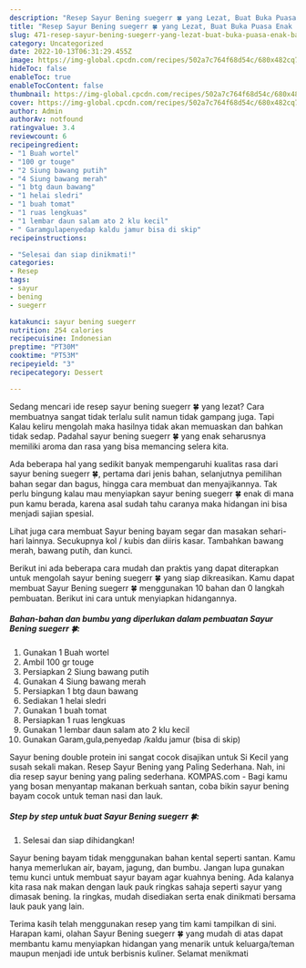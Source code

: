 ```yaml
---
description: "Resep Sayur Bening suegerr 🍀 yang Lezat, Buat Buka Puasa Enak Banget"
title: "Resep Sayur Bening suegerr 🍀 yang Lezat, Buat Buka Puasa Enak Banget"
slug: 471-resep-sayur-bening-suegerr-yang-lezat-buat-buka-puasa-enak-banget
category: Uncategorized
date: 2022-10-13T06:31:29.455Z
image: https://img-global.cpcdn.com/recipes/502a7c764f68d54c/680x482cq70/sayur-bening-suegerr-foto-resep-utama.jpg
hideToc: false
enableToc: true
enableTocContent: false
thumbnail: https://img-global.cpcdn.com/recipes/502a7c764f68d54c/680x482cq70/sayur-bening-suegerr-foto-resep-utama.jpg
cover: https://img-global.cpcdn.com/recipes/502a7c764f68d54c/680x482cq70/sayur-bening-suegerr-foto-resep-utama.jpg
author: Admin
authorAv: notfound
ratingvalue: 3.4
reviewcount: 6
recipeingredient:
- "1 Buah wortel"
- "100 gr touge"
- "2 Siung bawang putih"
- "4 Siung bawang merah"
- "1 btg daun bawang"
- "1 helai sledri"
- "1 buah tomat"
- "1 ruas lengkuas"
- "1 lembar daun salam ato 2 klu kecil"
- " Garamgulapenyedap kaldu jamur bisa di skip"
recipeinstructions:

- "Selesai dan siap dinikmati!"
categories:
- Resep
tags:
- sayur
- bening
- suegerr

katakunci: sayur bening suegerr 
nutrition: 254 calories
recipecuisine: Indonesian
preptime: "PT30M"
cooktime: "PT53M"
recipeyield: "3"
recipecategory: Dessert

---
```



Sedang mencari ide resep sayur bening suegerr 🍀 yang lezat? Cara membuatnya sangat tidak terlalu sulit namun tidak gampang juga. Tapi Kalau keliru mengolah maka hasilnya tidak akan memuaskan dan bahkan tidak sedap. Padahal sayur bening suegerr 🍀 yang enak seharusnya memiliki aroma dan rasa yang bisa memancing selera kita.


Ada beberapa hal yang sedikit banyak mempengaruhi kualitas rasa dari sayur bening suegerr 🍀, pertama dari jenis bahan, selanjutnya pemilihan bahan segar dan bagus, hingga cara membuat dan menyajikannya. Tak perlu bingung kalau mau menyiapkan sayur bening suegerr 🍀 enak di mana pun kamu berada, karena asal sudah tahu caranya maka hidangan ini bisa menjadi sajian spesial.

Lihat juga cara membuat Sayur bening bayam segar dan masakan sehari-hari lainnya. Secukupnya kol / kubis dan diiris kasar. Tambahkan bawang merah, bawang putih, dan kunci.


Berikut ini ada beberapa cara mudah dan praktis yang dapat diterapkan untuk mengolah sayur bening suegerr 🍀 yang siap dikreasikan. Kamu dapat membuat Sayur Bening suegerr 🍀 menggunakan 10 bahan dan 0 langkah pembuatan. Berikut ini cara untuk menyiapkan hidangannya.

<!--inarticleads1-->

##### Bahan-bahan dan bumbu yang diperlukan dalam pembuatan Sayur Bening suegerr 🍀:

1. Gunakan 1 Buah wortel
1. Ambil 100 gr touge
1. Persiapkan 2 Siung bawang putih
1. Gunakan 4 Siung bawang merah
1. Persiapkan 1 btg daun bawang
1. Sediakan 1 helai sledri
1. Gunakan 1 buah tomat
1. Persiapkan 1 ruas lengkuas
1. Gunakan 1 lembar daun salam ato 2 klu kecil
1. Gunakan  Garam,gula,penyedap /kaldu jamur (bisa di skip)


Sayur bening double protein ini sangat cocok disajikan untuk Si Kecil yang susah sekali makan. Resep Sayur Bening yang Paling Sederhana. Nah, ini dia resep sayur bening yang paling sederhana. KOMPAS.com - Bagi kamu yang bosan menyantap makanan berkuah santan, coba bikin sayur bening bayam cocok untuk teman nasi dan lauk. 

<!--inarticleads2-->

##### Step by step untuk buat Sayur Bening suegerr 🍀:


1. Selesai dan siap dihidangkan!

Sayur bening bayam tidak menggunakan bahan kental seperti santan. Kamu hanya memerlukan air, bayam, jagung, dan bumbu. Jangan lupa gunakan temu kunci untuk membuat sayur bayam agar kuahnya bening. Ada kalanya kita rasa nak makan dengan lauk pauk ringkas sahaja seperti sayur yang dimasak bening. Ia ringkas, mudah disediakan serta enak dinikmati bersama lauk pauk yang lain. 

Terima kasih telah menggunakan resep yang tim kami tampilkan di sini. Harapan kami, olahan Sayur Bening suegerr 🍀 yang mudah di atas dapat membantu kamu menyiapkan hidangan yang menarik untuk keluarga/teman maupun menjadi ide untuk berbisnis kuliner. Selamat menikmati
